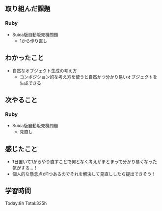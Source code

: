 ## 取り組んだ課題
### Ruby
- Suica版自動販売機問題
  - 1から作り直し
## わかったこと
- 自然なオブジェクト生成の考え方
  - コンポジション的な考え方を使うと自然かつ分かり易いオブジェクトを生成できる
## 次やること
### Ruby
- Suica版自動販売機問題
  - 見直し
## 感じたこと
- 1日置いて1からやり直すことで何となく考えがまとまって分かり易くなった気がする...！
- 個人的な懸念点が1つあるのでそれを解決して見直ししたら提出できそう！
## 学習時間
Today:8h Total:325h